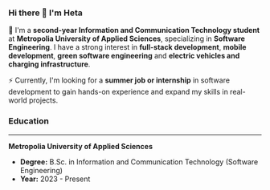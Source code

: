 ### Hi there 👋 I'm Heta

🌱 I'm a **second-year Information and Communication Technology student** at **Metropolia University of Applied Sciences**, specializing in **Software Engineering**. I have a strong interest in **full-stack development**, **mobile development**, **green software engineering** and **electric vehicles and charging infrastructure**.  

⚡ Currently, I'm looking for a **summer job or internship** in software development to gain hands-on experience and expand my skills in real-world projects. 

### Education  
---
**Metropolia University of Applied Sciences**  
- **Degree:** B.Sc. in Information and Communication Technology (Software Engineering)  
- **Year:** 2023 - Present  

<!---
Hetahar/Hetahar is a ✨ special ✨ repository because its `README.md` (this file) appears on your GitHub profile.
You can click the Preview link to take a look at your changes.
--->
